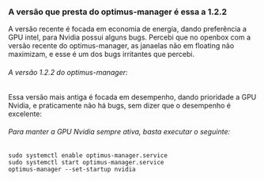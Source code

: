 ### A versão que presta do optimus-manager é essa a 1.2.2
A versão recente é focada em economia de energia, dando preferência a GPU intel, para Nvidia possui alguns bugs. Percebi que no openbox com a versão recente do optimus-manager, as janaelas não em floating não maximizam, e esse é um dos bugs irritantes que percebi.

###### A versão 1.2.2 do optimus-manager:

Essa versão mais antiga é focada em desempenho, dando prioridade a GPU Nvidia, e praticamente não há bugs, sem dizer que o desempenho é excelente:

###### Para manter a GPU Nvidia sempre ativa, basta executar o seguinte:

```
sudo systemctl enable optimus-manager.service
sudo systemctl start optimus-manager.service
optimus-manager --set-startup nvidia
```
